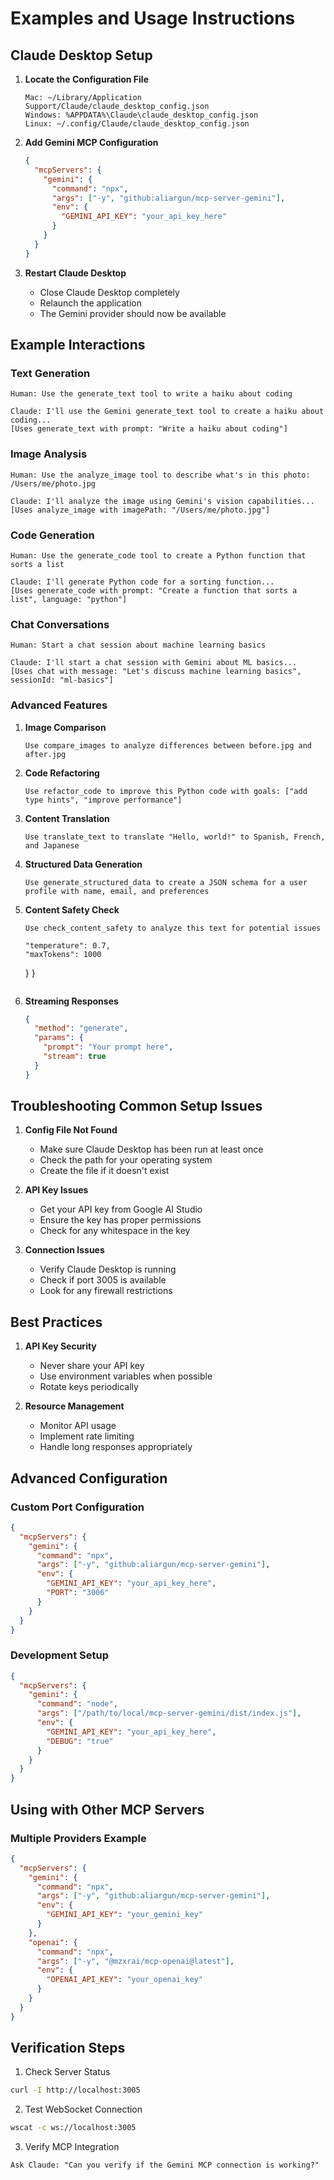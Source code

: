 # Examples and Usage Instructions

## Claude Desktop Setup

1. **Locate the Configuration File**
   ```
   Mac: ~/Library/Application Support/Claude/claude_desktop_config.json
   Windows: %APPDATA%\Claude\claude_desktop_config.json
   Linux: ~/.config/Claude/claude_desktop_config.json
   ```

2. **Add Gemini MCP Configuration**
   ```json
   {
     "mcpServers": {
       "gemini": {
         "command": "npx",
         "args": ["-y", "github:aliargun/mcp-server-gemini"],
         "env": {
           "GEMINI_API_KEY": "your_api_key_here"
         }
       }
     }
   }
   ```

3. **Restart Claude Desktop**
   - Close Claude Desktop completely
   - Relaunch the application
   - The Gemini provider should now be available

## Example Interactions

### Text Generation
```
Human: Use the generate_text tool to write a haiku about coding

Claude: I'll use the Gemini generate_text tool to create a haiku about coding...
[Uses generate_text with prompt: "Write a haiku about coding"]
```

### Image Analysis
```
Human: Use the analyze_image tool to describe what's in this photo: /Users/me/photo.jpg

Claude: I'll analyze the image using Gemini's vision capabilities...
[Uses analyze_image with imagePath: "/Users/me/photo.jpg"]
```

### Code Generation
```
Human: Use the generate_code tool to create a Python function that sorts a list

Claude: I'll generate Python code for a sorting function...
[Uses generate_code with prompt: "Create a function that sorts a list", language: "python"]
```

### Chat Conversations
```
Human: Start a chat session about machine learning basics

Claude: I'll start a chat session with Gemini about ML basics...
[Uses chat with message: "Let's discuss machine learning basics", sessionId: "ml-basics"]
```

### Advanced Features

1. **Image Comparison**
   ```
   Use compare_images to analyze differences between before.jpg and after.jpg
   ```

2. **Code Refactoring**
   ```
   Use refactor_code to improve this Python code with goals: ["add type hints", "improve performance"]
   ```

3. **Content Translation**
   ```
   Use translate_text to translate "Hello, world!" to Spanish, French, and Japanese
   ```

4. **Structured Data Generation**
   ```
   Use generate_structured_data to create a JSON schema for a user profile with name, email, and preferences
   ```

5. **Content Safety Check**
   ```
   Use check_content_safety to analyze this text for potential issues
   ```
       "temperature": 0.7,
       "maxTokens": 1000
     }
   }
   ```

2. **Streaming Responses**
   ```json
   {
     "method": "generate",
     "params": {
       "prompt": "Your prompt here",
       "stream": true
     }
   }
   ```

## Troubleshooting Common Setup Issues

1. **Config File Not Found**
   - Make sure Claude Desktop has been run at least once
   - Check the path for your operating system
   - Create the file if it doesn't exist

2. **API Key Issues**
   - Get your API key from Google AI Studio
   - Ensure the key has proper permissions
   - Check for any whitespace in the key

3. **Connection Issues**
   - Verify Claude Desktop is running
   - Check if port 3005 is available
   - Look for any firewall restrictions

## Best Practices

1. **API Key Security**
   - Never share your API key
   - Use environment variables when possible
   - Rotate keys periodically

2. **Resource Management**
   - Monitor API usage
   - Implement rate limiting
   - Handle long responses appropriately

## Advanced Configuration

### Custom Port Configuration
```json
{
  "mcpServers": {
    "gemini": {
      "command": "npx",
      "args": ["-y", "github:aliargun/mcp-server-gemini"],
      "env": {
        "GEMINI_API_KEY": "your_api_key_here",
        "PORT": "3006"
      }
    }
  }
}
```

### Development Setup
```json
{
  "mcpServers": {
    "gemini": {
      "command": "node",
      "args": ["/path/to/local/mcp-server-gemini/dist/index.js"],
      "env": {
        "GEMINI_API_KEY": "your_api_key_here",
        "DEBUG": "true"
      }
    }
  }
}
```

## Using with Other MCP Servers

### Multiple Providers Example
```json
{
  "mcpServers": {
    "gemini": {
      "command": "npx",
      "args": ["-y", "github:aliargun/mcp-server-gemini"],
      "env": {
        "GEMINI_API_KEY": "your_gemini_key"
      }
    },
    "openai": {
      "command": "npx",
      "args": ["-y", "@mzxrai/mcp-openai@latest"],
      "env": {
        "OPENAI_API_KEY": "your_openai_key"
      }
    }
  }
}
```

## Verification Steps

1. Check Server Status
```bash
curl -I http://localhost:3005
```

2. Test WebSocket Connection
```bash
wscat -c ws://localhost:3005
```

3. Verify MCP Integration
```
Ask Claude: "Can you verify if the Gemini MCP connection is working?"
```
